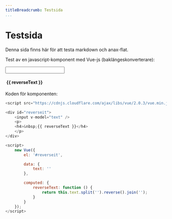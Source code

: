 ```yaml
---
titleBreadcrumb: Testsida
...
```

# Testsida

Denna sida finns här för att testa markdown och anax-flat.

Test av en javascript-komponent med Vue-js (baklängeskonverterare):

<script src="https://cdnjs.cloudflare.com/ajax/libs/vue/2.0.3/vue.min.js"></script>

<div id="reverseit">
    <input v-model="text" />
    <p>
    <h4>&nbsp;{{ reverseText }}</h4>
    </p>
</div>

<script>
    new Vue({
        el: '#reverseit',

        data: {
            text: ''
        },

        computed: {
            reverseText: function () {
                return this.text.split('').reverse().join('');
            }
        }
    });
</script>

Koden för komponenten:
```js
<script src="https://cdnjs.cloudflare.com/ajax/libs/vue/2.0.3/vue.min.js"></script>

<div id="reverseit">
    <input v-model="text" />
    <p>
    <h4>&nbsp;{{ reverseText }}</h4>
    </p>
</div>

<script>
    new Vue({
        el: '#reverseit',

        data: {
            text: ''
        },

        computed: {
            reverseText: function () {
                return this.text.split('').reverse().join('');
            }
        }
    });
</script>
```
